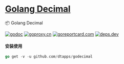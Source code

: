<h1>
<a href="https://www.dtapp.net/">Golang Decimal</a>
</h1>

📦 Golang Decimal

[comment]: <> (go)
[![godoc](https://pkg.go.dev/badge/github.com/dtapps/godecimal?status.svg)](https://pkg.go.dev/github.com/dtapps/godecimal)
[![goproxy.cn](https://goproxy.cn/stats/github.com/dtapps/godecimal/badges/download-count.svg)](https://goproxy.cn/stats/github.com/dtapps/godecimal)
[![goreportcard.com](https://goreportcard.com/badge/github.com/dtapps/godecimal)](https://goreportcard.com/report/github.com/dtapps/godecimal)
[![deps.dev](https://img.shields.io/badge/deps-go-red.svg)](https://deps.dev/go/github.com%2Fdtapps%2Fgodecimal)

#### 安装使用

```go
go get -v -u github.com/dtapps/godecimal
```